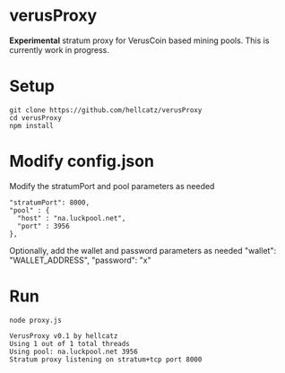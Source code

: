 # verusProxy
**Experimental** stratum proxy for VerusCoin based mining pools. This is currently work in progress.

# Setup
    git clone https://github.com/hellcatz/verusProxy
    cd verusProxy
    npm install

# Modify config.json

Modify the stratumPort and pool parameters as needed

    "stratumPort": 8000,
    "pool" : {
      "host" : "na.luckpool.net",
      "port" : 3956
    },

Optionally, add the wallet and password parameters as needed
    "wallet": "WALLET_ADDRESS",
    "password": "x"

# Run
    node proxy.js
    
    VerusProxy v0.1 by hellcatz
    Using 1 out of 1 total threads
    Using pool: na.luckpool.net 3956
    Stratum proxy listening on stratum+tcp port 8000


